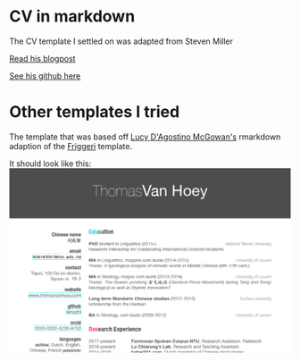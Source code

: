 # CV in markdown

The CV template I settled on was adapted from Steven Miller

[Read his blogpost](http://svmiller.com/blog/2016/03/svm-r-markdown-cv/)

[See his github here](https://github.com/svmiller/svm-r-markdown-templates)







# Other templates I tried

The template that was based off [Lucy D'Agostino McGowan's](https://github.com/LucyMcGowan/rmd-cv) rmarkdown adaption of the [Friggeri](https://www.latextemplates.com/template/friggeri-resume-cv) template.

It should look like this:
![screenshot](screenshot.png)

